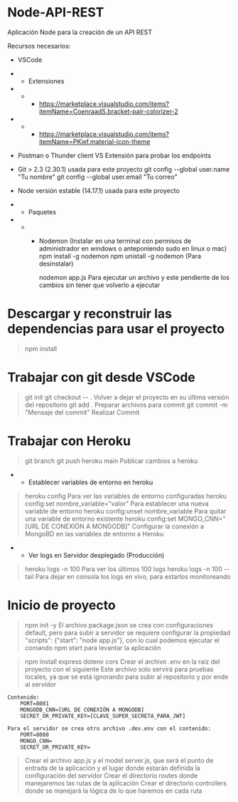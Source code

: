 # Node-API-REST
Aplicación Node para la creación de un API REST

Recursos necesarios:
* VSCode
* * Extensiones
* * * https://marketplace.visualstudio.com/items?itemName=CoenraadS.bracket-pair-colorizer-2
* * * https://marketplace.visualstudio.com/items?itemName=PKief.material-icon-theme

* Postman o Thunder client VS Extensión para probar los endpoints

* Git > 2.3 (2.30.1) usada para este proyecto
    git config --global user.name "Tu nombre"
    git config --global user.email "Tu correo"

* Node versión estable (14.17.1) usada para este proyecto
* * Paquetes
* * * Nodemon (Instalar en una terminal con permisos de administrador en windows o anteponiendo sudo en linux o mac)
        npm install -g nodemon
        npm unistall -g nodemon      (Para desinstalar)

        nodemon app.js      Para ejecutar un archivo y este pendiente de los cambios sin tener que volverlo a ejecutar

# Descargar y reconstruir las dependencias para usar el proyecto
> npm install

# Trabajar con  git desde VSCode
> git init
> git checkout -- .                     Volver a dejar el proyecto en su última versión del repositorio
> git add .                             Preparar archivos para commit
> git commit -m "Mensaje del commit"    Realizar Commit

# Trabajar con Heroku
> git branch
> git push heroku main                          Publicar cambios a heroku

* * Establecer variables de entorno en heroku
> heroku config                                 Para ver las variables de entorno configuradas
> heroku config:set nombre_variable="valor"     Para establecer una nueva variable de entorno
> heroku config:unset nombre_variable           Para quitar una variable de entorno existente
> heroku config:set MONGO_CNN="[URL DE CONEXIÓN A MONGODB]"     Configurar la conexión a MongoBD en las variables de entorno a Heroku

* * Ver logs en Servidor desplegado (Producción)
> heroku logs -n 100                            Para ver los últimos 100 logs
> heroku logs -n 100 --tail                     Para dejar en consola los logs en vivo, para estarlos monitoreando

# Inicio de proyecto
> npm init -y
    El archivo package.json se crea con configuraciones default, pero para subir a servidor se requiere configurar la propiedad "scripts": {"start": "node app.js"}, con lo cual podemos ejecutar el comando npm start para levantar la aplicación

> npm install express dotenv cors
    Crear el archivo .env en la raiz del proyecto con el siguiente 
    Este archivo solo servirá para pruebas locales, ya que se está ignorando para subir al repositorio y por ende al servidor

    Contenido:
        PORT=8081
        MONGODB_CNN=[URL DE CONEXIÓN A MONGODB]
        SECRET_OR_PRIVATE_KEY=[CLAVE_SUPER_SECRETA_PARA_JWT]

    Para el servidor se crea otro archivo .dev.env con el contenido:
        PORT=8080
        MONGO_CNN=
        SECRET_OR_PRIVATE_KEY=

> Crear el archivo app.js y el model server.js, que será el punto de entrada de la aplicación y el lugar donde estarán definida la configuración del servidor
> Crear el directorio routes donde manejaremos las rutas de la aplicación
> Crear el directorio controllers donde se manejará la lógica de lo que haremos en cada ruta
